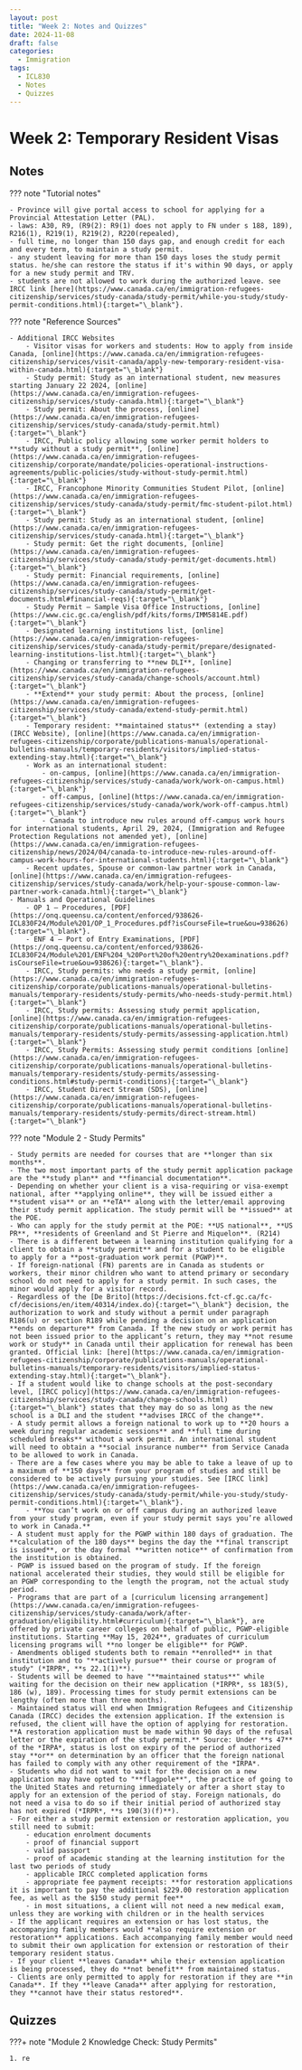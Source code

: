 ```yaml
---
layout: post
title: "Week 2: Notes and Quizzes"
date: 2024-11-08
draft: false
categories:
  - Immigration
tags:
  - ICL830
  - Notes
  - Quizzes
---
```


# Week 2: Temporary Resident Visas

## Notes

??? note "Tutorial notes"

    - Province will give portal access to school for applying for a Provincial Attestation Letter (PAL).
    - laws: A30, R9, (R9(2): R9(1) does not apply to FN under s 188, 189), R216(1), R219(1), R219(2), R220(repealed),
    - full time, no longer than 150 days gap, and enough credit for each and every term, to maintain a study permit.
    - any student leaving for more than 150 days loses the study permit status. he/she can restore the status if it's within 90 days, or apply for a new study permit and TRV.
    - students are not allowed to work during the authorized leave. see IRCC link [here](https://www.canada.ca/en/immigration-refugees-citizenship/services/study-canada/study-permit/while-you-study/study-permit-conditions.html){:target="\_blank"}.

??? note "Reference Sources"

    - Additional IRCC Websites
        - Visitor visas for workers and students: How to apply from inside Canada, [online](https://www.canada.ca/en/immigration-refugees-citizenship/services/visit-canada/apply-new-temporary-resident-visa-within-canada.html){:target="\_blank"}
        - Study permit: Study as an international student, new measures starting January 22 2024, [online](https://www.canada.ca/en/immigration-refugees-citizenship/services/study-canada.html){:target="\_blank"}
        - Study permit: About the process, [online](https://www.canada.ca/en/immigration-refugees-citizenship/services/study-canada/study-permit.html){:target="\_blank"}
        - IRCC, Public policy allowing some worker permit holders to **study without a study permit**, [online](https://www.canada.ca/en/immigration-refugees-citizenship/corporate/mandate/policies-operational-instructions-agreements/public-policies/study-without-study-permit.html){:target="\_blank"}
        - IRCC, Francophone Minority Communities Student Pilot, [online](https://www.canada.ca/en/immigration-refugees-citizenship/services/study-canada/study-permit/fmc-student-pilot.html){:target="\_blank"}
        - Study permit: Study as an international student, [online](https://www.canada.ca/en/immigration-refugees-citizenship/services/study-canada.html){:target="\_blank"}
        - Study permit: Get the right documents, [online](https://www.canada.ca/en/immigration-refugees-citizenship/services/study-canada/study-permit/get-documents.html){:target="\_blank"}
        - Study permit: Financial requirements, [online](https://www.canada.ca/en/immigration-refugees-citizenship/services/study-canada/study-permit/get-documents.html#financial-reqs){:target="\_blank"}
        - Study Permit – Sample Visa Office Instructions, [online](https://www.cic.gc.ca/english/pdf/kits/forms/IMM5814E.pdf){:target="\_blank"}
        - Designated learning institutions list, [online](https://www.canada.ca/en/immigration-refugees-citizenship/services/study-canada/study-permit/prepare/designated-learning-institutions-list.html){:target="\_blank"}
        - Changing or transferring to **new DLI**, [online](https://www.canada.ca/en/immigration-refugees-citizenship/services/study-canada/change-schools/account.html){:target="\_blank"}
        - **Extend** your study permit: About the process, [online](https://www.canada.ca/en/immigration-refugees-citizenship/services/study-canada/extend-study-permit.html){:target="\_blank"}
        - Temporary resident: **maintained status** (extending a stay)(IRCC Website), [online](https://www.canada.ca/en/immigration-refugees-citizenship/corporate/publications-manuals/operational-bulletins-manuals/temporary-residents/visitors/implied-status-extending-stay.html){:target="\_blank"}
        - Work as an international student:
            - on-campus, [online](https://www.canada.ca/en/immigration-refugees-citizenship/services/study-canada/work/work-on-campus.html){:target="\_blank"}
            - off-campus, [online](https://www.canada.ca/en/immigration-refugees-citizenship/services/study-canada/work/work-off-campus.html){:target="\_blank"}
            - Canada to introduce new rules around off-campus work hours for international students, April 29, 2024, (Immigration and Refugee Protection Regulations not amended yet), [online](https://www.canada.ca/en/immigration-refugees-citizenship/news/2024/04/canada-to-introduce-new-rules-around-off-campus-work-hours-for-international-students.html){:target="\_blank"}
        - Recent updates, Spouse or common-law partner work in Canada, [online](https://www.canada.ca/en/immigration-refugees-citizenship/services/study-canada/work/help-your-spouse-common-law-partner-work-canada.html){:target="\_blank"}
    - Manuals and Operational Guidelines
        - OP 1 – Procedures, [PDF](https://onq.queensu.ca/content/enforced/938626-ICL830F24/Module%201/OP_1_Procedures.pdf?isCourseFile=true&ou=938626){:target="\_blank"}.
        - ENF 4 – Port of Entry Examinations, [PDF](https://onq.queensu.ca/content/enforced/938626-ICL830F24/Module%201/ENF%204_%20Port%20of%20entry%20examinations.pdf?isCourseFile=true&ou=938626){:target="\_blank"}.
        - IRCC, Study permits: who needs a study permit, [online](https://www.canada.ca/en/immigration-refugees-citizenship/corporate/publications-manuals/operational-bulletins-manuals/temporary-residents/study-permits/who-needs-study-permit.html){:target="\_blank"}
        - IRCC, Study permits: Assessing study permit application, [online](https://www.canada.ca/en/immigration-refugees-citizenship/corporate/publications-manuals/operational-bulletins-manuals/temporary-residents/study-permits/assessing-application.html){:target="\_blank"}
        - IRCC, Study Permits: Assessing study permit conditions [online](https://www.canada.ca/en/immigration-refugees-citizenship/corporate/publications-manuals/operational-bulletins-manuals/temporary-residents/study-permits/assessing-conditions.html#study-permit-conditions){:target="\_blank"}
        - IRCC, Student Direct Stream (SDS), [online](https://www.canada.ca/en/immigration-refugees-citizenship/corporate/publications-manuals/operational-bulletins-manuals/temporary-residents/study-permits/direct-stream.html){:target="\_blank"}

??? note "Module 2 - Study Permits"

    - Study permits are needed for courses that are **longer than six months**.
    - The two most important parts of the study permit application package are the **study plan** and **financial documentation**.
    - Depending on whether your client is a visa-requiring or visa-exempt national, after **applying online**, they will be issued either a **student visa** or an **eTA** along with the letter/email approving their study permit application. The study permit will be **issued** at the POE.
    - Who can apply for the study permit at the POE: **US national**, **US PR**, **residents of Greenland and St Pierre and Miquelon**. (R214)
    - There is a different between a learning institution qualifying for a client to obtain a **study permit** and for a student to be eligible to apply for a **post-graduation work permit (PGWP)**.
    - If foreign-national (FN) parents are in Canada as students or workers, their minor children who want to attend primary or secondary school do not need to apply for a study permit. In such cases, the minor would apply for a visitor record.
    - Regardless of the [De Brito](https://decisions.fct-cf.gc.ca/fc-cf/decisions/en/item/40314/index.do){:target="\_blank"} decision, the authorization to work and study without a permit under paragraph R186(u) or section R189 while pending a decision on an application **ends on departure** from Canada. If the new study or work permit has not been issued prior to the applicant’s return, they may **not resume work or study** in Canada until their application for renewal has been granted. Official link: [here](https://www.canada.ca/en/immigration-refugees-citizenship/corporate/publications-manuals/operational-bulletins-manuals/temporary-residents/visitors/implied-status-extending-stay.html){:target="\_blank"}.
    - If a student would like to change schools at the post-secondary level, [IRCC policy](https://www.canada.ca/en/immigration-refugees-citizenship/services/study-canada/change-schools.html){:target="\_blank"} states that they may do so as long as the new school is a DLI and the student **advises IRCC of the change**.
    - A study permit allows a foreign national to work up to **20 hours a week during regular academic sessions** and **full time during scheduled breaks** without a work permit. An international student will need to obtain a **social insurance number** from Service Canada to be allowed to work in Canada.
    - There are a few cases where you may be able to take a leave of up to a maximum of **150 days** from your program of studies and still be considered to be actively pursuing your studies. See [IRCC link](https://www.canada.ca/en/immigration-refugees-citizenship/services/study-canada/study-permit/while-you-study/study-permit-conditions.html){:target="\_blank"}.
        - **You can’t work on or off campus during an authorized leave from your study program, even if your study permit says you’re allowed to work in Canada.**
    - A student must apply for the PGWP within 180 days of graduation. The **calculation of the 180 days** begins the day the **final transcript is issued**, or the day formal **written notice** of confirmation from the institution is obtained.
    - PGWP is issued based on the program of study. If the foreign national accelerated their studies, they would still be eligible for an PGWP corresponding to the length the program, not the actual study period.
    - Programs that are part of a [curriculum licensing arrangement](https://www.canada.ca/en/immigration-refugees-citizenship/services/study-canada/work/after-graduation/eligibility.html#curriculum){:target="\_blank"}, are offered by private career colleges on behalf of public, PGWP-eligible institutions. Starting **May 15, 2024**, graduates of curriculum licensing programs will **no longer be eligible** for PGWP.
    - Amendments obliged students both to remain **enrolled** in that institution and to "**actively pursue** their course or program of study" (*IRPR*, **s 22.1(1)**).
    - Students will be deemed to have "**maintained status**" while waiting for the decision on their new application (*IRPR*, ss 183(5), 186 (w), 189). Processing times for study permit extensions can be lengthy (often more than three months).
    - Maintained status will end when Immigration Refugees and Citizenship Canada (IRCC) decides the extension application. If the extension is refused, the client will have the option of applying for restoration. **A restoration application must be made within 90 days of the refusal letter or the expiration of the study permit.** Source: Under **s 47** of the *IRPA*, status is lost on expiry of the period of authorized stay **or** on determination by an officer that the foreign national has failed to comply with any other requirement of the *IRPA*.
    - Students who did not want to wait for the decision on a new application may have opted to "**flagpole**", the practice of going to the United States and returning immediately or after a short stay to apply for an extension of the period of stay. Foreign nationals, do not need a visa to do so if their initial period of authorized stay has not expired (*IRPR*, **s 190(3)(f)**).
    - For either a study permit extension or restoration application, you still need to submit:
        - education enrolment documents
        - proof of financial support
        - valid passport
        - proof of academic standing at the learning institution for the last two periods of study
        - applicable IRCC completed application forms
        - appropriate fee payment receipts: **for restoration applications it is important to pay the additional $229.00 restoration application fee, as well as the $150 study permit fee**
        - in most situations, a client will not need a new medical exam, unless they are working with children or in the health services
    - If the applicant requires an extension or has lost status, the accompanying family members would **also require extension or restoration** applications. Each accompanying family member would need to submit their own application for extension or restoration of their temporary resident status.
    - If your client **leaves Canada** while their extension application is being processed, they do **not benefit** from maintained status.
    - Clients are only permitted to apply for restoration if they are **in Canada**. If they **leave Canada** after applying for restoration, they **cannot have their status restored**.

## Quizzes

???+ note "Module 2 Knowledge Check: Study Permits"

    1. re
